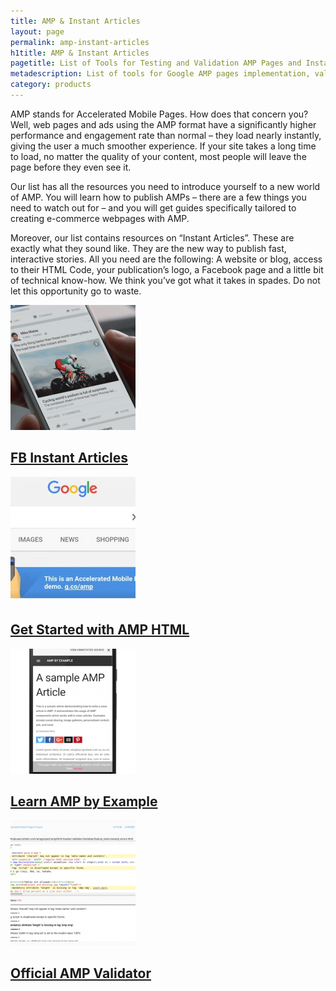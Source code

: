 ```yaml
---
title: AMP & Instant Articles
layout: page
permalink: amp-instant-articles
h1title: AMP & Instant Articles
pagetitle: List of Tools for Testing and Validation AMP Pages and Instant Articles
metadescription: List of tools for Google AMP pages implementation, validation, and testing. Best guides for AMP &amp; Instant Articles updated for 2019.
category: products
---
```

AMP stands for Accelerated Mobile Pages. How does that concern you? Well, web pages and ads using the AMP format have a significantly higher performance and engagement rate than normal – they load nearly instantly, giving the user a much smoother experience. If your site takes a long time to load, no matter the quality of your content, most people will leave the page before they even see it.

Our list has all the resources you need to introduce yourself to a new world of AMP. You will learn how to publish AMPs – there are a few things you need to watch out for – and you will get guides specifically tailored to creating e-commerce webpages with AMP.

Moreover, our list contains resources on “Instant Articles”. These are exactly what they sound like. They are the new way to publish fast, interactive stories. All you need are the following: A website or blog, access to their HTML Code, your publication’s logo, a Facebook page and a little bit of technical know-how. We think you’ve got what it takes in spades. Do not let this opportunity go to waste.
<article class="resource">
<div class="resource__thumb"><img  src="/wp-content/uploads/2016/12/fb-instant-articles-200x200.gif"  /></div>
<div class="resource__info">
<h2 class="h2 category-title"><a href="https://developers.facebook.com/docs/instant-articles?ref=curatedseotools.com" target="_blank class=">FB Instant Articles</a></h2>
</div>
</article><article class="resource">
<div class="resource__thumb"><img  src="/wp-content/uploads/2016/12/get-started-with-amp-html-200x200.jpg"  /></div>
<div class="resource__info">
<h2 class="h2 category-title"><a href="https://www.ampproject.org/?ref=curatedseotools.com" target="_blank class=">Get Started with AMP HTML</a></h2>
</div>
</article><article class="resource">
<div class="resource__thumb"><img  src="/wp-content/uploads/2016/12/learn-amp-by-example-200x200.png"  /></div>
<div class="resource__info">
<h2 class="h2 category-title"><a href="https://ampbyexample.com/?ref=curatedseotools.com" target="_blank class=">Learn AMP by Example</a></h2>
</div>
</article><article class="resource">
<div class="resource__thumb"><img  src="/wp-content/uploads/2016/12/official-amp-validator-200x200.png"  /></div>
<div class="resource__info">
<h2 class="h2 category-title"><a href="https://validator.ampproject.org/?ref=curatedseotools.com" target="_blank class=">Official AMP Validator</a></h2>
</div>
</article>
